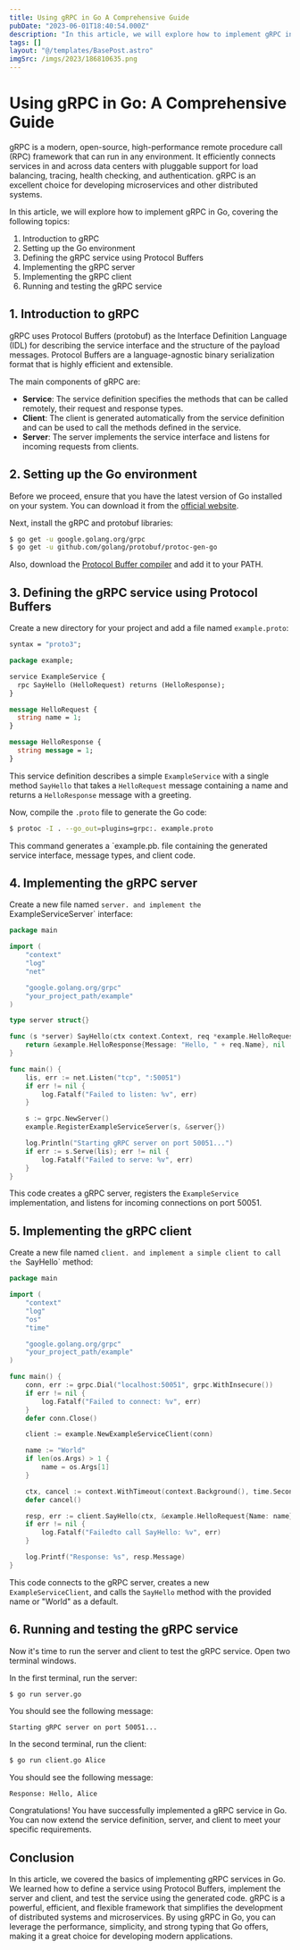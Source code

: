 ```yaml
---
title: Using gRPC in Go A Comprehensive Guide
pubDate: "2023-06-01T18:40:54.000Z"
description: "In this article, we will explore how to implement gRPC in Go, covering the following topics:"
tags: []
layout: "@/templates/BasePost.astro"
imgSrc: /imgs/2023/186810635.png
---
```

# Using gRPC in Go: A Comprehensive Guide

gRPC is a modern, open-source, high-performance remote procedure call (RPC) framework that can run in any environment. It efficiently connects services in and across data centers with pluggable support for load balancing, tracing, health checking, and authentication. gRPC is an excellent choice for developing microservices and other distributed systems.

In this article, we will explore how to implement gRPC in Go, covering the following topics:

1. Introduction to gRPC
2. Setting up the Go environment
3. Defining the gRPC service using Protocol Buffers
4. Implementing the gRPC server
5. Implementing the gRPC client
6. Running and testing the gRPC service

## 1. Introduction to gRPC

gRPC uses Protocol Buffers (protobuf) as the Interface Definition Language (IDL) for describing the service interface and the structure of the payload messages. Protocol Buffers are a language-agnostic binary serialization format that is highly efficient and extensible.

The main components of gRPC are:

- **Service**: The service definition specifies the methods that can be called remotely, their request and response types.
- **Client**: The client is generated automatically from the service definition and can be used to call the methods defined in the service.
- **Server**: The server implements the service interface and listens for incoming requests from clients.

## 2. Setting up the Go environment

Before we proceed, ensure that you have the latest version of Go installed on your system. You can download it from the [official website](https://golang.org/dl/).

Next, install the gRPC and protobuf libraries:

```bash
$ go get -u google.golang.org/grpc
$ go get -u github.com/golang/protobuf/protoc-gen-go
```

Also, download the [Protocol Buffer compiler](https://github.com/protocolbuffers/protobuf/releases) and add it to your PATH.

## 3. Defining the gRPC service using Protocol Buffers

Create a new directory for your project and add a file named `example.proto`:

```proto
syntax = "proto3";

package example;

service ExampleService {
  rpc SayHello (HelloRequest) returns (HelloResponse);
}

message HelloRequest {
  string name = 1;
}

message HelloResponse {
  string message = 1;
}
```

This service definition describes a simple `ExampleService` with a single method `SayHello` that takes a `HelloRequest` message containing a name and returns a `HelloResponse` message with a greeting.

Now, compile the `.proto` file to generate the Go code:

```bash
$ protoc -I . --go_out=plugins=grpc:. example.proto
```

This command generates a `example.pb. file containing the generated service interface, message types, and client code.

## 4. Implementing the gRPC server

Create a new file named `server. and implement the `ExampleServiceServer` interface:

```go
package main

import (
	"context"
	"log"
	"net"

	"google.golang.org/grpc"
	"your_project_path/example"
)

type server struct{}

func (s *server) SayHello(ctx context.Context, req *example.HelloRequest) (*example.HelloResponse, error) {
	return &example.HelloResponse{Message: "Hello, " + req.Name}, nil
}

func main() {
	lis, err := net.Listen("tcp", ":50051")
	if err != nil {
		log.Fatalf("Failed to listen: %v", err)
	}

	s := grpc.NewServer()
	example.RegisterExampleServiceServer(s, &server{})

	log.Println("Starting gRPC server on port 50051...")
	if err := s.Serve(lis); err != nil {
		log.Fatalf("Failed to serve: %v", err)
	}
}
```

This code creates a gRPC server, registers the `ExampleService` implementation, and listens for incoming connections on port 50051.

## 5. Implementing the gRPC client

Create a new file named `client. and implement a simple client to call the `SayHello` method:

```go
package main

import (
	"context"
	"log"
	"os"
	"time"

	"google.golang.org/grpc"
	"your_project_path/example"
)

func main() {
	conn, err := grpc.Dial("localhost:50051", grpc.WithInsecure())
	if err != nil {
		log.Fatalf("Failed to connect: %v", err)
	}
	defer conn.Close()

	client := example.NewExampleServiceClient(conn)

	name := "World"
	if len(os.Args) > 1 {
		name = os.Args[1]
	}

	ctx, cancel := context.WithTimeout(context.Background(), time.Second)
	defer cancel()

	resp, err := client.SayHello(ctx, &example.HelloRequest{Name: name})
	if err != nil {
		log.Fatalf("Failedto call SayHello: %v", err)
	}

	log.Printf("Response: %s", resp.Message)
}
```

This code connects to the gRPC server, creates a new `ExampleServiceClient`, and calls the `SayHello` method with the provided name or "World" as a default.

## 6. Running and testing the gRPC service

Now it's time to run the server and client to test the gRPC service. Open two terminal windows.

In the first terminal, run the server:

```bash
$ go run server.go
```

You should see the following message:

```
Starting gRPC server on port 50051...
```

In the second terminal, run the client:

```bash
$ go run client.go Alice
```

You should see the following message:

```
Response: Hello, Alice
```

Congratulations! You have successfully implemented a gRPC service in Go. You can now extend the service definition, server, and client to meet your specific requirements.

## Conclusion

In this article, we covered the basics of implementing gRPC services in Go. We learned how to define a service using Protocol Buffers, implement the server and client, and test the service using the generated code. gRPC is a powerful, efficient, and flexible framework that simplifies the development of distributed systems and microservices. By using gRPC in Go, you can leverage the performance, simplicity, and strong typing that Go offers, making it a great choice for developing modern applications.
